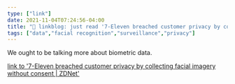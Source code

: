 ```yaml
---
type: ["link"]
date: 2021-11-04T07:24:56-04:00
title: "🔗 linkblog: just read '7-Eleven breached customer privacy by collecting facial imagery without consent | ZDNet'"
tags: ["data","facial recognition","surveillance","privacy"]
---
```

We ought to be talking more about biometric data.
 
[link to '7-Eleven breached customer privacy by collecting facial imagery without consent | ZDNet'](https://www.zdnet.com/article/7-eleven-collected-customer-facial-imagery-during-in-store-surveys-without-consent/)
